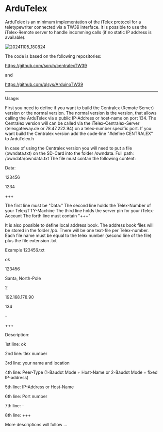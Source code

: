 # ArduTelex

ArduTelex is an minimum implementation of the iTelex protocol for a teletypewriter connected via a TW39 interface. It is possible to use the iTelex-Remote server to handle incomming calls (if no static IP address is available).

![20241105_180824](https://github.com/user-attachments/assets/2f0b3b79-2e49-452d-b057-a903b406de79)

The code is based on the following repositories:

https://github.com/soruh/centralexTW39

and

https://github.com/glsys/ArduinoTW39

--------------------------------------------------

Usage:

First you need to define if you want to build the Centralex (Remote Server) version or the normal version. The normal version is the version, that allows calling the ArduTelex via a public IP-Address or host-name on port 134. The Centralex version will can be called via the iTelex-Centralex-Server (telexgateway.de or 78.47.222.94) on a telex-number specific port. If you want build the Centralex version add the code-line "#define CENTRALEX" to ArduTelex.h

In case of using the Centralex version you will need to put a file (owndata.txt) on the SD-Card into the folder /owndata. Full path: /owndata/owndata.txt
The file must contan the following content: 

Data:

123456

1234

+++


The first line must be "Data:"
The second line holds the Telex-Number of your Telex/TTY-Machine
The third line holds the server pin for your iTelex-Account
The forth line must contain "+++"


It is also possible to define local address book. The address book files will be stored in the folder /pb. There will be one text-file per Telex-number. Each file name must be equal to the telex number (second line of the file) plus the file extension .txt

Example 123456.txt

ok

123456

Santa, North-Pole

2

192.168.178.90

134

\-

+++


Description:

1st line: ok

2nd line: tlex number

3rd line: your name and location

4th line: Peer-Type (1-Baudot Mode + Host-Name or 2-Baudot Mode + fixed IP-address)

5th line: IP-Address or Host-Name

6th line: Port number

7th line: \-

8th line: +++


More descriptions will follow ...




